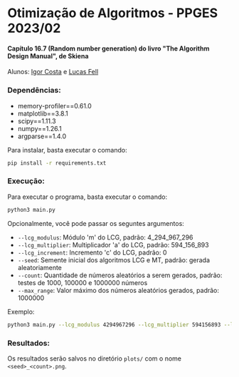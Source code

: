 # Otimização de Algoritmos - PPGES 2023/02

#### Capítulo 16.7 (Random number generation) do livro "The Algorithm Design Manual", de Skiena

Alunos: [Igor Costa](https://github.com/IgorDalepiane) e [Lucas Fell](https://github.com/fell-lucas)

### Dependências:

- memory-profiler==0.61.0
- matplotlib==3.8.1
- scipy==1.11.3
- numpy==1.26.1
- argparse==1.4.0

Para instalar, basta executar o comando:

```bash
pip install -r requirements.txt
```

### Execução:

Para executar o programa, basta executar o comando:

```bash
python3 main.py
```

Opcionalmente, você pode passar os seguntes argumentos:

- `--lcg_modulus`: Módulo 'm' do LCG, padrão: 4_294_967_296
- `--lcg_multiplier`: Multiplicador 'a' do LCG, padrão: 594_156_893
- `--lcg_increment`: Incremento 'c' do LCG, padrão: 0
- `--seed`: Semente inicial dos algoritmos LCG e MT, padrão: gerada aleatoriamente
- `--count`: Quantidade de números aleatórios a serem gerados, padrão: testes de 1000, 100000 e 1000000 números
- `--max_range`: Valor máximo dos números aleatórios gerados, padrão: 1000000

Exemplo:

```bash
python3 main.py --lcg_modulus 4294967296 --lcg_multiplier 594156893 --lcg_increment 0 --seed 123456789 --count 1000 --max_range 1000000
```

### Resultados:

Os resultados serão salvos no diretório `plots/` com o nome `<seed>_<count>.png`.
